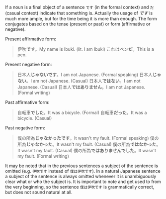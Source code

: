 If a noun is a final object of a sentence `です` (in the formal context) and `だ` (casual context) indicate that something is. Actually the usage of *です* is much more ample, but for the time being it is more than enough. The form conjugates based on the tense (present or past) or form (affirmative or negative).

Present affirmative form:
>伊吹**です**。My name is Ibuki. (lit. I am Ibuki)
>これはペン**だ**。This is a pen.

Present negative form:
>日本人**じゃないです**。I am not Japanese. (Formal speaking)
>日本人**じゃない**。I am not Japanese. (Casual)
>日本人**ではない**。I am not Japanese. (Casual)
>日本人**ではありません**。I am not Japanese. (Formal writing)

Past affirmative form:
>自転車**でした**。It was a bicycle. (Formal)
>自転車**だった**。It was a bicycle. (Casual)

Past negative form:
>僕の所為**じゃなかったです**。It wasn't my fault. (Formal speaking)
>僕の所為**じゃなかった**。It wasn't my fault. (Casual)
>僕の所為**ではなかった**。It wasn't my fault. (Casual)
>僕の所為**ではありませんでした**。It wasn't my fault. (Formal writing)

It may be noted that in the previous sentences a subject of the sentence is omitted (e.g. `伊吹です` instead of `僕は伊吹です`). In a natural Japanese sentence a subject of the sentence is always omitted whenever it is unambiguously clear what or who the subject is. It is important to note and get used to from the very beginning, so the sentence `僕は伊吹です` is grammatically correct, but does not sound natural at all.